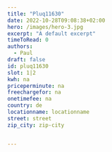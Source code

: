 ```yaml
---
title: "Pluq11630"
date: 2022-10-28T09:08:38+02:00
hero: /images/hero-3.jpg
excerpt: "A default excerpt"
timeToRead: 0
authors:
  - Paul
draft: false
id: pluq11630
slot: 1|2
kwh: na
priceperminute: na
freechargefor: na
onetimefee: na
country: de
locationname: locationname
street: street
zip_city: zip-city


---
```

